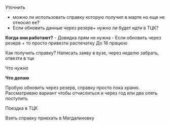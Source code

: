 Уточнить
- можно ли использовать справку которую получил в марте но еще не относил ее?
- Если обновить данные через резерв+ нужно ли будет идти в ТЦК?

**Когда они работают?** - 
Довидка прям не нужна - 
Если обновить через резерв + то просто привезти распечатку
До 16 працюю

Как получить справку?
Написать заяву в вузе, через неделю забрать, отвезти в тцк

Что нужно

**Что делаю**

Пробую обновить через резерв, справку просто пока храню. Рассматриваю вариант чтобы отчислиться и через год  или два опять поступить



Поездка в ТЦК

Взять справку приехать в Магдалиновку

